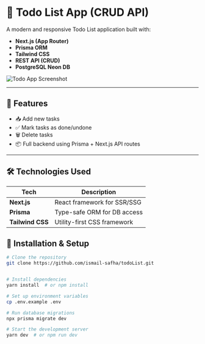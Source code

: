 # 📝 Todo List App (CRUD API)

A modern and responsive Todo List application built with:

- **Next.js (App Router)**
- **Prisma ORM**
- **Tailwind CSS**
- **REST API (CRUD)**
- **PostgreSQL Neon DB**

![Todo App Screenshot](./screencapture-localhost-3000-2025-06-01-01_23_10.png)

---

## 🚀 Features

- 📥 Add new tasks
- ✅ Mark tasks as done/undone
- 🗑️ Delete tasks
- 📦 Full backend using Prisma + Next.js API routes

---

## 🛠️ Technologies Used

| Tech             | Description                 |
| ---------------- | --------------------------- |
| **Next.js**      | React framework for SSR/SSG |
| **Prisma**       | Type-safe ORM for DB access |
| **Tailwind CSS** | Utility-first CSS framework |

## 📂 Installation & Setup

```bash
# Clone the repository
git clone https://github.com/ismail-safha/todoList.git


# Install dependencies
yarn install  # or npm install

# Set up environment variables
cp .env.example .env

# Run database migrations
npx prisma migrate dev

# Start the development server
yarn dev  # or npm run dev
```
